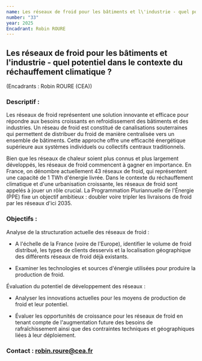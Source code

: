 ```yaml
---
name: Les réseaux de froid pour les bâtiments et l\'industrie - quel potentiel dans le contexte du réchauffement climatique ?
number: "33"
year: 2025
Encadrant: Robin ROURE
---
```


## Les réseaux de froid pour les bâtiments et l\'industrie - quel potentiel dans le contexte du réchauffement climatique ?

(Encadrants : Robin ROURE (CEA))

### Descriptif :

Les réseaux de froid représentent une solution innovante et efficace
pour répondre aux besoins croissants en refroidissement des bâtiments et
des industries. Un réseau de froid est constitué de canalisations
souterraines qui permettent de distribuer du froid de manière
centralisée vers un ensemble de bâtiments. Cette approche offre une
efficacité énergétique supérieure aux systèmes individuels ou collectifs
centraux traditionnels.

Bien que les réseaux de chaleur soient plus connus et plus largement
développés, les réseaux de froid commencent à gagner en importance. En
France, on dénombre actuellement 43 réseaux de froid, qui représentent
une capacité de 1 TWh d'énergie livrée. Dans le contexte du
réchauffement climatique et d'une urbanisation croissante, les réseaux
de froid sont appelés à jouer un rôle crucial. La Programmation
Pluriannuelle de l'Énergie (PPE) fixe un objectif ambitieux : doubler
voire tripler les livraisons de froid par les réseaux d'ici 2035.

### Objectifs :

Analyse de la structuration actuelle des réseaux de froid :

-   A l'échelle de la France (voire de l'Europe), identifier le volume
    de froid distribué, les types de clients desservis et la
    localisation géographique des différents réseaux de froid déjà
    existants.

-   Examiner les technologies et sources d\'énergie utilisées pour
    produire la production de froid.

Évaluation du potentiel de développement des réseaux :

-   Analyser les innovations actuelles pour les moyens de production de
    froid et leur potentiel.

-   Évaluer les opportunités de croissance pour les réseaux de froid en
    tenant compte de l'augmentation future des besoins de
    rafraîchissement ainsi que des contraintes techniques et
    géographiques liées à leur déploiement.

### Contact : robin.roure@cea.fr
